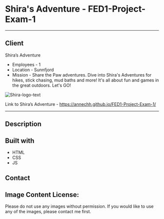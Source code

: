 # Shira's Adventure - FED1-Project-Exam-1
---
Client
---
Shira’s Adventure
- Employees - 1
- Location - Sunnfjord
- Mission - Share the Paw adventures.
Dive into Shira's Adventures for hikes, stick chasing, mud baths and more! It's all about fun and games in the great outdoors. Let's GO!

![Shira-logo-text](https://github.com/annechh/FED1-Project-Exam-1/assets/142426482/4609a7d4-c961-4b54-90de-5b4722f42d90)

Link to Shira’s Adventure - https://annechh.github.io/FED1-Project-Exam-1/



---


Description
--- 


Built with
---
- HTML
- CSS
- JS

Contact
---




Image Content License:
---
Please do not use any images without permission. If you would like to use any of the images, please contact me first.
